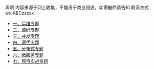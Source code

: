 声明:内容来源于网上收集，不能用于商业用途，如需删除请告知
联系方式wx:ABCzzzxx

*  [一、运维专题](automation/README.md)
*  [二、源码专题](source/README.md)	
*  [三、并发专题](concurrent/README.md)
*  [四、调优专题](performance/README.md)
*  [五、分布式专题](distributed/README.md)
*  [六、微服务专题](micro/README.md)
*  [七、项目实战专题](project/README.md)
